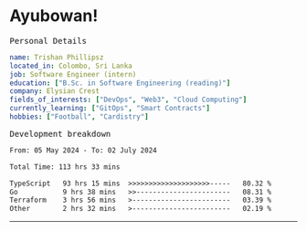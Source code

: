 # Ayubowan!

<samp>Personal Details</samp>

```yaml
name: Trishan Phillipsz
located_in: Colombo, Sri Lanka
job: Software Engineer (intern)
education: ["B.Sc. in Software Engineering (reading)"]
company: Elysian Crest
fields_of_interests: ["DevOps", "Web3", "Cloud Computing"]
currently_learning: ["GitOps", "Smart Contracts"]
hobbies: ["Football", "Cardistry"]
```

<samp>Development breakdown</samp>

<!--START_SECTION:waka-->

```txt
From: 05 May 2024 - To: 02 July 2024

Total Time: 113 hrs 33 mins

TypeScript   93 hrs 15 mins  >>>>>>>>>>>>>>>>>>>>-----   80.32 %
Go           9 hrs 38 mins   >>-----------------------   08.31 %
Terraform    3 hrs 56 mins   >------------------------   03.39 %
Other        2 hrs 32 mins   >------------------------   02.19 %
```

<!--END_SECTION:waka-->

---

